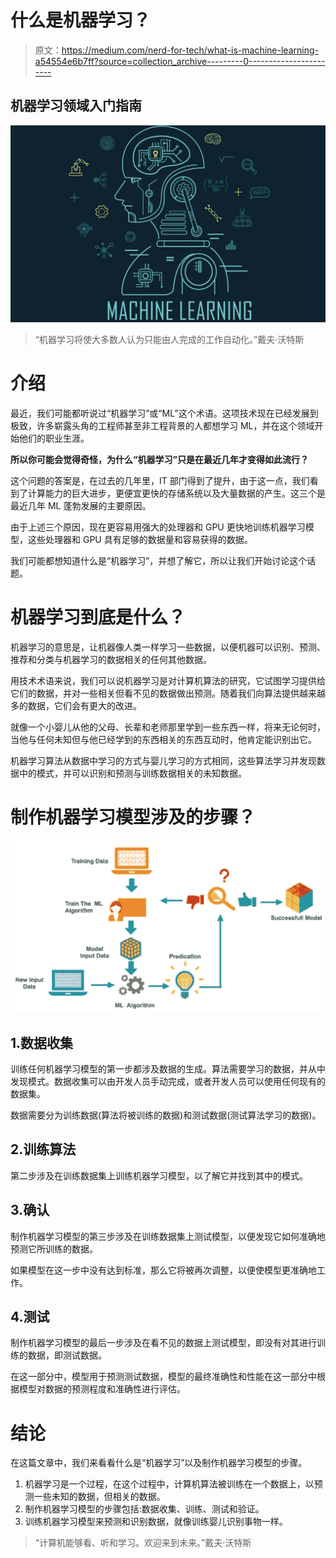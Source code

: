 # 什么是机器学习？

> 原文：<https://medium.com/nerd-for-tech/what-is-machine-learning-a54554e6b7ff?source=collection_archive---------0----------------------->

## 机器学习领域入门指南

![](img/b96da38c4cd72d6614ce54c0fd520221.png)

> “机器学习将使大多数人认为只能由人完成的工作自动化。”戴夫·沃特斯

# 介绍

最近，我们可能都听说过“机器学习”或“ML”这个术语。这项技术现在已经发展到极致，许多崭露头角的工程师甚至非工程背景的人都想学习 ML，并在这个领域开始他们的职业生涯。

**所以你可能会觉得奇怪，为什么“机器学习”只是在最近几年才变得如此流行？**

这个问题的答案是，在过去的几年里，IT 部门得到了提升，由于这一点，我们看到了计算能力的巨大进步，更便宜更快的存储系统以及大量数据的产生。这三个是最近几年 ML 蓬勃发展的主要原因。

由于上述三个原因，现在更容易用强大的处理器和 GPU 更快地训练机器学习模型，这些处理器和 GPU 具有足够的数据量和容易获得的数据。

我们可能都想知道什么是“机器学习”，并想了解它，所以让我们开始讨论这个话题。

# 机器学习到底是什么？

机器学习的意思是，让机器像人类一样学习一些数据，以便机器可以识别、预测、推荐和分类与机器学习的数据相关的任何其他数据。

用技术术语来说，我们可以说机器学习是对计算机算法的研究，它试图学习提供给它们的数据，并对一些相关但看不见的数据做出预测。随着我们向算法提供越来越多的数据，它们会有更大的改进。

就像一个小婴儿从他的父母、长辈和老师那里学到一些东西一样，将来无论何时，当他与任何未知但与他已经学到的东西相关的东西互动时，他肯定能识别出它。

机器学习算法从数据中学习的方式与婴儿学习的方式相同，这些算法学习并发现数据中的模式，并可以识别和预测与训练数据相关的未知数据。

# 制作机器学习模型涉及的步骤？

![](img/0835bf975ab5719719cafbb1272accd2.png)

## 1.数据收集

训练任何机器学习模型的第一步都涉及数据的生成。算法需要学习的数据，并从中发现模式。数据收集可以由开发人员手动完成，或者开发人员可以使用任何现有的数据集。

数据需要分为训练数据(算法将被训练的数据)和测试数据(测试算法学习的数据)。

## 2.训练算法

第二步涉及在训练数据集上训练机器学习模型，以了解它并找到其中的模式。

## 3.确认

制作机器学习模型的第三步涉及在训练数据集上测试模型，以便发现它如何准确地预测它所训练的数据。

如果模型在这一步中没有达到标准，那么它将被再次调整，以便使模型更准确地工作。

## 4.测试

制作机器学习模型的最后一步涉及在看不见的数据上测试模型，即没有对其进行训练的数据，即测试数据。

在这一部分中，模型用于预测测试数据，模型的最终准确性和性能在这一部分中根据模型对数据的预测程度和准确性进行评估。

# 结论

在这篇文章中，我们来看看什么是“机器学习”以及制作机器学习模型的步骤。

1.  机器学习是一个过程，在这个过程中，计算机算法被训练在一个数据上，以预测一些未知的数据，但相关的数据。
2.  制作机器学习模型的步骤包括:数据收集、训练、测试和验证。
3.  训练机器学习模型来预测和识别数据，就像训练婴儿识别事物一样。

> “计算机能够看、听和学习。欢迎来到未来。”戴夫·沃特斯